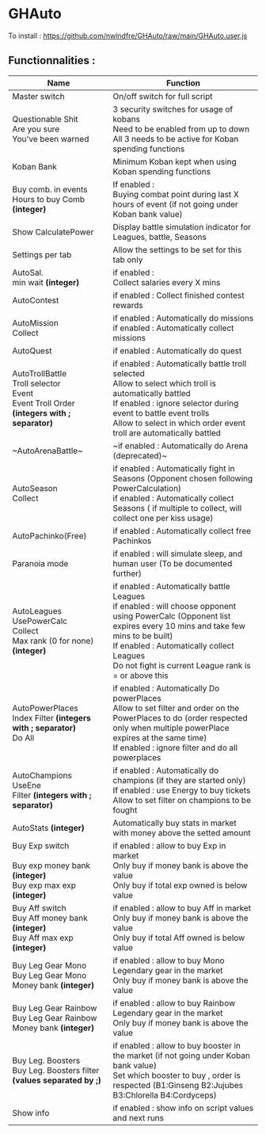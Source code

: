 # GHAuto

To install : https://github.com/nwlndfre/GHAuto/raw/main/GHAuto.user.js

## Functionnalities : 

| Name | Function |
| --- | --- |
| Master switch | On/off switch for full script |
| Questionable Shit<br>Are you sure<br>You've been warned | 3 security switches for usage of kobans<br>Need to be enabled from up to down<br>All 3 needs to be active for Koban spending functions |
| Koban Bank | Minimum Koban kept when using Koban spending functions |
|Buy comb. in events<br>Hours to buy Comb **(integer)**| If enabled :<br>Buying combat point during last X hours of event (if not going under Koban bank value)|  
| Show CalculatePower | Display battle simulation indicator for Leagues, battle, Seasons |  
| Settings per tab | Allow the settings to be set for this tab only |  
| AutoSal.<br>min wait **(integer)**| if enabled :<br>Collect salaries every X mins |  
| AutoContest | if enabled : Collect finished contest rewards |  
| AutoMission<br>Collect | if enabled : Automatically do missions<br>if enabled : Automatically collect missions |  
| AutoQuest | if enabled : Automatically do quest |  
| AutoTrollBattle<br>Troll selector<br>Event<br>Event Troll Order **(integers with ; separator)** | if enabled : Automatically battle troll selected<br>Allow to select which troll is automatically battled<br>If enabled : ignore selector during event to battle event trolls<br>Allow to select in which order event troll are automatically battled |  
| ~AutoArenaBattle~ | ~if enabled : Automatically do Arena (deprecated)~ |  
| AutoSeason<br>Collect | if enabled : Automatically fight in Seasons (Opponent chosen following PowerCalculation)<br>if enabled : Automatically collect Seasons ( if multiple to collect, will collect one per kiss usage) |  
| AutoPachinko(Free) | if enabled : Automatically collect free Pachinkos |  
| Paranoia mode | if enabled : will simulate sleep, and human user (To be documented further) |  
| AutoLeagues<br>UsePowerCalc<br>Collect<br>Max rank (0 for none) **(integer)**| if enabled : Automatically battle Leagues<br>if enabled : will choose opponent using PowerCalc (Opponent list expires every 10 mins and take few mins to be built)<br>If enabled : Automatically collect Leagues<br>Do not fight is current League rank is = or above this |  
| AutoPowerPlaces<br>Index Filter **(integers with ; separator)**<br>Do All | if enabled : Automatically Do powerPlaces<br>Allow to set filter and order on the PowerPlaces to do (order respected only when multiple powerPlace expires at the same time)<br>If enabled : ignore filter and do all powerplaces |  
| AutoChampions<br>UseEne<br>Filter **(integers with ; separator)** |if enabled : Automatically do champions (if they are started only)<br>If enabled : use Energy to buy tickets<br>Allow to set filter on champions to be fought |  
| AutoStats **(integer)** | Automatically buy stats in market with money above the setted amount |  
| Buy Exp switch<br><br>Buy exp money bank **(integer)**<br>Buy exp max exp **(integer)** | if enabled : allow to buy Exp in market<br>Only buy if money bank is above the value<br>Only buy if total exp owned is below value |  
| Buy Aff switch<br>Buy Aff money bank **(integer)**<br>Buy Aff max exp **(integer)** | if enabled : allow to buy Aff in market<br>Only buy if money bank is above the value<br>Only buy if total Aff owned is below value |  
| Buy Leg Gear Mono<br>Buy Leg Gear Mono Money bank **(integer)** | if enabled : allow to buy Mono Legendary gear in the market<br>Only buy if money bank is above the value |  
| Buy Leg Gear Rainbow<br>Buy Leg Gear Rainbow Money bank **(integer)** |if enabled : allow to buy Rainbow Legendary gear in the market<br>Only buy if money bank is above the value |  
| Buy Leg. Boosters<br>Buy Leg. Boosters filter **(values separated by ;)** | if enabled : allow to buy booster in the market (if not going under Koban bank value)<br>Set which booster to buy , order is respected (B1:Ginseng B2:Jujubes B3:Chlorella B4:Cordyceps) |  
| Show info  | if enabled : show info on script values and next runs |
